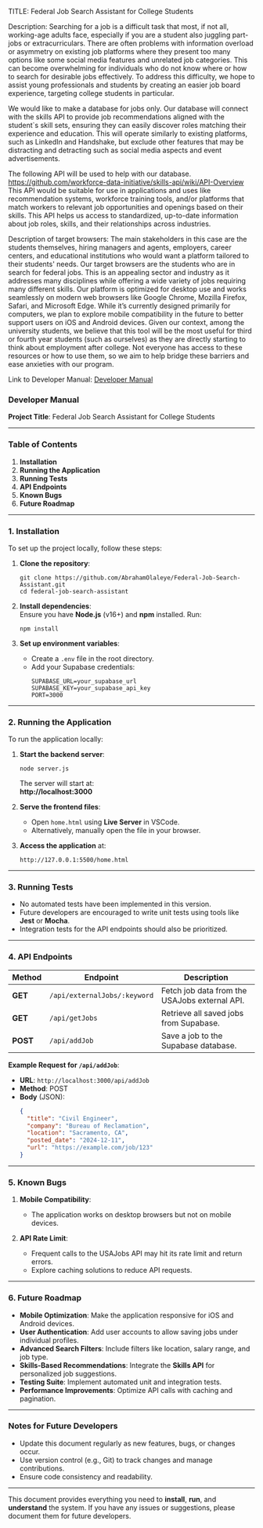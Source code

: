 TITLE: Federal Job Search Assistant for College Students 

Description: 
Searching for a job is a difficult task that most, if not all, working-age adults face, especially if you are a student also juggling part-jobs or extracurriculars. There are often problems with information overload or asymmetry on existing job platforms where they present too many options like some social media features and unrelated job categories. This can become overwhelming for individuals who do not know where or how to search for desirable jobs effectively. To address this difficulty, we hope to assist young professionals and students by creating an easier job board experience, targeting college students in particular. 

We would like to make a database for jobs only. Our database will connect with the skills API to provide job recommendations aligned with the student`s skill sets, ensuring they can easily discover roles matching their experience and education. This will operate similarly to existing platforms, such as LinkedIn and Handshake, but exclude other features that may be distracting and detracting such as social media aspects and event advertisements.

The following API will be used to help with our database. 
https://github.com/workforce-data-initiative/skills-api/wiki/API-Overview
This API would be suitable for use in applications and uses like recommendation systems, workforce training tools, and/or platforms that match workers to relevant job opportunities and openings based on their skills. This API helps us access to standardized, up-to-date information about job roles, skills, and their relationships across industries. 

Description of target browsers:
The main stakeholders in this case are the students themselves, hiring managers and agents, employers, career centers, and educational institutions who would want a platform tailored to their students' needs. Our target browsers are the students who are in search for federal jobs. This is an appealing sector and industry as it addresses many disciplines while offering a wide variety of jobs requiring many different skills.
Our platform is optimized for desktop use and works seamlessly on modern web browsers like Google Chrome, Mozilla Firefox, Safari, and Microsoft Edge. While it’s currently designed primarily for computers, we plan to explore mobile compatibility in the future to better support users on iOS and Android devices.
Given our context, among the university students, we believe that this tool will be the most useful for third or fourth year students (such as ourselves) as they are directly starting to think about employment after college.
Not everyone has access to these resources or how to use them, so we aim to help bridge these barriers and ease anxieties with our program.

Link to Developer Manual: 
<a href="https://github.com/ggellerm/INST377APITesting/tree/main?tab=readme-ov-file#developer-manual">Developer Manual</a>


### Developer Manual  
**Project Title**: Federal Job Search Assistant for College Students  

---

### Table of Contents  
1. **Installation**  
2. **Running the Application**  
3. **Running Tests**  
4. **API Endpoints**  
5. **Known Bugs**  
6. **Future Roadmap**  

---

### 1. Installation  

To set up the project locally, follow these steps:  

1. **Clone the repository**:  
   ```  
   git clone https://github.com/AbrahamOlaleye/Federal-Job-Search-Assistant.git  
   cd federal-job-search-assistant  
   ```  

2. **Install dependencies**:  
   Ensure you have **Node.js** (v16+) and **npm** installed. Run:  
   ```  
   npm install  
   ```  

3. **Set up environment variables**:  
   - Create a `.env` file in the root directory.  
   - Add your Supabase credentials:  
     ```  
     SUPABASE_URL=your_supabase_url  
     SUPABASE_KEY=your_supabase_api_key  
     PORT=3000  
     ```  

---

### 2. Running the Application  

To run the application locally:  

1. **Start the backend server**:  
   ```  
   node server.js  
   ```  
   The server will start at:  
   **http://localhost:3000**  

2. **Serve the frontend files**:  
   - Open `home.html` using **Live Server** in VSCode.  
   - Alternatively, manually open the file in your browser.  

3. **Access the application** at:  
   ```  
   http://127.0.0.1:5500/home.html  
   ```  

---

### 3. Running Tests  

- No automated tests have been implemented in this version.  
- Future developers are encouraged to write unit tests using tools like **Jest** or **Mocha**.  
- Integration tests for the API endpoints should also be prioritized.  

---

### 4. API Endpoints  

| **Method** | **Endpoint**                 | **Description**                                  |  
|------------|------------------------------|-------------------------------------------------|  
| **GET**    | `/api/externalJobs/:keyword` | Fetch job data from the USAJobs external API.    |  
| **GET**    | `/api/getJobs`               | Retrieve all saved jobs from Supabase.           |  
| **POST**   | `/api/addJob`                | Save a job to the Supabase database.             |  

**Example Request for `/api/addJob`**:  

- **URL**: `http://localhost:3000/api/addJob`  
- **Method**: POST  
- **Body** (JSON):  
   ```json  
   {  
     "title": "Civil Engineer",  
     "company": "Bureau of Reclamation",  
     "location": "Sacramento, CA",  
     "posted_date": "2024-12-11",  
     "url": "https://example.com/job/123"  
   }  
   ```  

---

### 5. Known Bugs  

1. **Mobile Compatibility**:  
   - The application works on desktop browsers but not on mobile devices.  

2. **API Rate Limit**:  
   - Frequent calls to the USAJobs API may hit its rate limit and return errors.  
   - Explore caching solutions to reduce API requests.  

---

### 6. Future Roadmap  

- **Mobile Optimization**: Make the application responsive for iOS and Android devices.  
- **User Authentication**: Add user accounts to allow saving jobs under individual profiles.  
- **Advanced Search Filters**: Include filters like location, salary range, and job type.  
- **Skills-Based Recommendations**: Integrate the **Skills API** for personalized job suggestions.  
- **Testing Suite**: Implement automated unit and integration tests.  
- **Performance Improvements**: Optimize API calls with caching and pagination.  

---

### Notes for Future Developers  
- Update this document regularly as new features, bugs, or changes occur.  
- Use version control (e.g., Git) to track changes and manage contributions.  
- Ensure code consistency and readability.  

---

This document provides everything you need to **install**, **run**, and **understand** the system. If you have any issues or suggestions, please document them for future developers.
